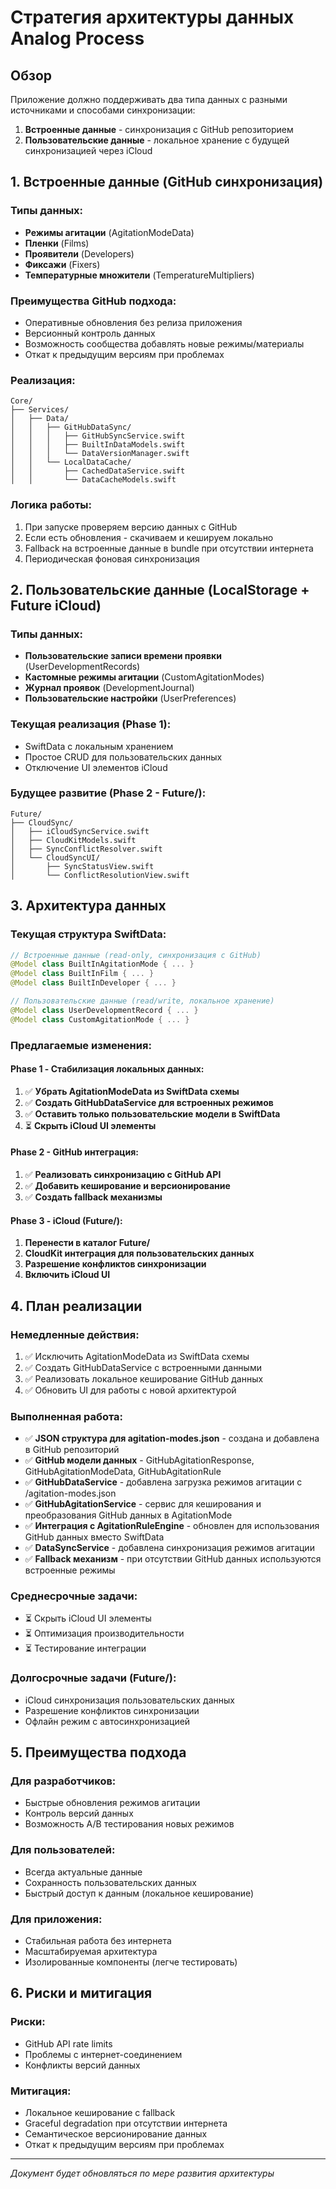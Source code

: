 # Стратегия архитектуры данных Analog Process

## Обзор

Приложение должно поддерживать два типа данных с разными источниками и способами синхронизации:
1. **Встроенные данные** - синхронизация с GitHub репозиторием
2. **Пользовательские данные** - локальное хранение с будущей синхронизацией через iCloud

## 1. Встроенные данные (GitHub синхронизация)

### Типы данных:
- **Режимы агитации** (AgitationModeData)
- **Пленки** (Films)
- **Проявители** (Developers)
- **Фиксажи** (Fixers)
- **Температурные множители** (TemperatureMultipliers)

### Преимущества GitHub подхода:
- Оперативные обновления без релиза приложения
- Версионный контроль данных
- Возможность сообщества добавлять новые режимы/материалы
- Откат к предыдущим версиям при проблемах

### Реализация:
```
Core/
├── Services/
│   ├── Data/
│   │   ├── GitHubDataSync/
│   │   │   ├── GitHubSyncService.swift
│   │   │   ├── BuiltInDataModels.swift
│   │   │   └── DataVersionManager.swift
│   │   └── LocalDataCache/
│   │       ├── CachedDataService.swift
│   │       └── DataCacheModels.swift
```

### Логика работы:
1. При запуске проверяем версию данных с GitHub
2. Если есть обновления - скачиваем и кешируем локально
3. Fallback на встроенные данные в bundle при отсутствии интернета
4. Периодическая фоновая синхронизация

## 2. Пользовательские данные (LocalStorage + Future iCloud)

### Типы данных:
- **Пользовательские записи времени проявки** (UserDevelopmentRecords)
- **Кастомные режимы агитации** (CustomAgitationModes)
- **Журнал проявок** (DevelopmentJournal)
- **Пользовательские настройки** (UserPreferences)

### Текущая реализация (Phase 1):
- SwiftData с локальным хранением
- Простое CRUD для пользовательских данных
- Отключение UI элементов iCloud

### Будущее развитие (Phase 2 - Future/):
```
Future/
├── CloudSync/
│   ├── iCloudSyncService.swift
│   ├── CloudKitModels.swift
│   ├── SyncConflictResolver.swift
│   └── CloudSyncUI/
│       ├── SyncStatusView.swift
│       └── ConflictResolutionView.swift
```

## 3. Архитектура данных

### Текущая структура SwiftData:
```swift
// Встроенные данные (read-only, синхронизация с GitHub)
@Model class BuiltInAgitationMode { ... }
@Model class BuiltInFilm { ... }
@Model class BuiltInDeveloper { ... }

// Пользовательские данные (read/write, локальное хранение)
@Model class UserDevelopmentRecord { ... }
@Model class CustomAgitationMode { ... }
```

### Предлагаемые изменения:

#### Phase 1 - Стабилизация локальных данных:
1. ✅ **Убрать AgitationModeData из SwiftData схемы**
2. ✅ **Создать GitHubDataService для встроенных режимов**
3. ✅ **Оставить только пользовательские модели в SwiftData**
4. ⏳ **Скрыть iCloud UI элементы**

#### Phase 2 - GitHub интеграция:
1. ✅ **Реализовать синхронизацию с GitHub API**
2. ✅ **Добавить кеширование и версионирование**
3. ✅ **Создать fallback механизмы**

#### Phase 3 - iCloud (Future/):
1. **Перенести в каталог Future/**
2. **CloudKit интеграция для пользовательских данных**
3. **Разрешение конфликтов синхронизации**
4. **Включить iCloud UI**

## 4. План реализации

### Немедленные действия:
1. ✅ Исключить AgitationModeData из SwiftData схемы
2. ✅ Создать GitHubDataService с встроенными данными
3. ✅ Реализовать локальное кеширование GitHub данных
4. ✅ Обновить UI для работы с новой архитектурой

### Выполненная работа:
- ✅ **JSON структура для agitation-modes.json** - создана и добавлена в GitHub репозиторий
- ✅ **GitHub модели данных** - GitHubAgitationResponse, GitHubAgitationModeData, GitHubAgitationRule
- ✅ **GitHubDataService** - добавлена загрузка режимов агитации с /agitation-modes.json
- ✅ **GitHubAgitationService** - сервис для кеширования и преобразования GitHub данных в AgitationMode
- ✅ **Интеграция с AgitationRuleEngine** - обновлен для использования GitHub данных вместо SwiftData
- ✅ **DataSyncService** - добавлена синхронизация режимов агитации
- ✅ **Fallback механизм** - при отсутствии GitHub данных используются встроенные режимы

### Среднесрочные задачи:
- ⏳ Скрыть iCloud UI элементы
- ⏳ Оптимизация производительности
- ⏳ Тестирование интеграции

### Долгосрочные задачи (Future/):
- iCloud синхронизация пользовательских данных
- Разрешение конфликтов синхронизации
- Офлайн режим с автосинхронизацией

## 5. Преимущества подхода

### Для разработчиков:
- Быстрые обновления режимов агитации
- Контроль версий данных
- Возможность A/B тестирования новых режимов

### Для пользователей:
- Всегда актуальные данные
- Сохранность пользовательских данных
- Быстрый доступ к данным (локальное кеширование)

### Для приложения:
- Стабильная работа без интернета
- Масштабируемая архитектура
- Изолированные компоненты (легче тестировать)

## 6. Риски и митигация

### Риски:
- GitHub API rate limits
- Проблемы с интернет-соединением
- Конфликты версий данных

### Митигация:
- Локальное кеширование с fallback
- Graceful degradation при отсутствии интернета
- Семантическое версионирование данных
- Откат к предыдущим версиям при проблемах

---

*Документ будет обновляться по мере развития архитектуры*